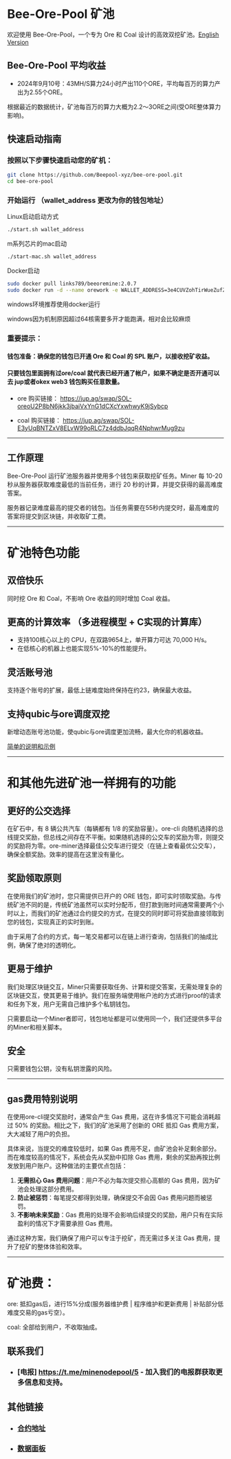 # Bee-Ore-Pool 矿池


欢迎使用 Bee-Ore-Pool，一个专为 Ore 和 Coal 设计的高效双挖矿池。[English Version](https://github.com/orepool/bee-ore-pool/blob/master/README-EN.md)

## Bee-Ore-Pool 平均收益

- 2024年9月10号：43MH/S算力24小时产出110个ORE，平均每百万的算力产出为2.55个ORE。

根据最近的数据统计，矿池每百万的算力大概为2.2～3ORE之间(受ORE整体算力影响)。

## 快速启动指南

### 按照以下步骤快速启动您的矿机：

```bash
git clone https://github.com/Beepool-xyz/bee-ore-pool.git
cd bee-ore-pool
```

### 开始运行 （wallet_address 更改为你的钱包地址）

Linux启动启动方式
```bash
./start.sh wallet_address 
```

m系列芯片的mac启动
```bash
./start-mac.sh wallet_address 
```

Docker启动
```bash
sudo docker pull links789/beeoremine:2.0.7
sudo docker run -d --name orework -e WALLET_ADDRESS=3e4CUVZohTirWueZufZd2ec512km2BfekyxKrVai --restart unless-stopped beeoremine:2.0.7
```

windows环境推荐使用docker运行

windows因为机制原因超过64核需要多开才能跑满，相对会比较麻烦


### **重要提示**： 

#### 钱包准备：确保您的钱包已开通 Ore 和 Coal 的 SPL 账户，以接收挖矿收益。

#### 只要钱包里面拥有过ore/coal 就代表已经开通了帐户，如果不确定是否开通可以去 jup或者okex web3 钱包购买任意数量。

- ore 购买链接： https://jup.ag/swap/SOL-oreoU2P8bN6jkk3jbaiVxYnG1dCXcYxwhwyK9jSybcp

- coal 购买链接： https://jup.ag/swap/SOL-E3yUqBNTZxV8ELvW99oRLC7z4ddbJqqR4NphwrMug9zu


---
## 工作原理


Bee-Ore-Pool 运行矿池服务器并使用多个钱包来获取挖矿任务。Miner 每 10-20 秒从服务器获取难度最低的当前任务，进行 20 秒的计算，并提交获得的最高难度答案。

服务器记录难度最高的提交者的钱包。当任务需要在55秒内提交时，最高难度的答案将提交到区块链，并收取矿工费。

----

# 矿池特色功能

## 双倍快乐

同时挖 Ore 和 Coal，不影响 Ore 收益的同时增加 Coal 收益。

## 更高的计算效率 （多进程模型 + C实现的计算库）
- 支持100核心以上的 CPU，在双路9654上，单开算力可达 70,000 H/s。
- 在低核心的机器上也能实现5%-10%的性能提升。

## 灵活账号池

支持逐个账号的扩展，最低上链难度始终保持在约23，确保最大收益。

## 支持qubic与ore调度双挖

新增动态账号池功能，使qubic与ore调度更加流畅，最大化你的机器收益。

[简单的说明和示例](https://github.com/orepool/bee-ore-pool/blob/master/qubicOrOre.md)

---
# 和其他先进矿池一样拥有的功能


## 更好的公交选择


在矿石中，有 8 辆公共汽车（每辆都有 1/8 的奖励容量）。ore-cli 向随机选择的总线提交奖励，但总线之间存在不平衡。如果随机选择的公交车的奖励为零，则提交的奖励将为零。ore-miner选择最佳公交车进行提交（在链上查看最优公交车），确保全额奖励。效率的提高在这里没有量化。



## 奖励领取原则


在使用我们的矿池时，您只需提供已开户的 ORE 钱包，即可实时领取奖励。与传统矿池不同的是，传统矿池虽然可以实时分配币，但打款到账时间通常需要两个小时以上，而我们的矿池通过合约提交的方式，在提交的同时即可将奖励直接领取到您的钱包，实现真正的实时到账。

由于采用了合约的方式，每一笔交易都可以在链上进行查询，包括我们的抽成比例，确保了绝对的透明化。


## 更易于维护


我们处理区块链交互，Miner只需要获取任务、计算和提交答案，无需处理复杂的区块链交互，使其更易于维护。我们在服务端使用帐户池的方式进行proof的请求和任务下发，用户无需自己维护多个私钥钱包。

只需要启动一个Miner者即可，钱包地址都是可以使用同一个，我们还提供多平台的Miner和相关脚本。


## 安全


只需要钱包公钥，没有私钥泄露的风险。

---

## gas费用特别说明


在使用ore-cli提交奖励时，通常会产生 Gas 费用，这在许多情况下可能会消耗超过 50% 的奖励。相比之下，我们的矿池采用了创新的 ORE 抵扣 Gas 费用方案，大大减轻了用户的负担。

具体来说，当提交的难度较低时，如果 Gas 费用不足，由矿池会补足剩余部分。而在难度较高的情况下，系统会先从奖励中扣除 Gas 费用，剩余的奖励再按比例发放到用户账户。这种做法的主要优点包括：

1. **无需担心 Gas 费用问题**：用户不必为每次提交担心高额的 Gas 费用，因为矿池会处理这部分费用。
2. **防止被惩罚**：每笔提交都得到处理，确保提交不会因 Gas 费用问题而被惩罚。
3. **不影响未来奖励**：Gas 费用的处理不会影响后续提交的奖励，用户只有在实际盈利的情况下才需要承担 Gas 费用。

通过这种方案，我们确保了用户可以专注于挖矿，而无需过多关注 Gas 费用，提升了挖矿的整体体验和效率。

----

# 矿池费：
ore: 抵扣gas后，进行15%分成(服务器维护费 | 程序维护和更新费用 | 补贴部分低难度交易的gas亏空）。

coal: 全部给到用户，不收取抽成。

## 联系我们

 - ### [电报] https://t.me/minenodepool/5 - 加入我们的电报群获取更多信息和支持。

## 其他链接

- ### [合约地址](https://solscan.io/account/7izHHMQNrvCs1WKDn1YQvmd82smDmChzpB9pGynHmgtv)
- ### [数据面板](https://dune.com/links789/ore-mine-pool)
